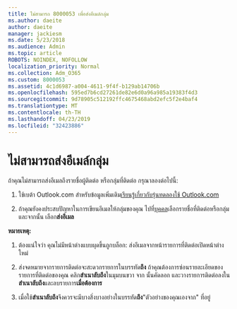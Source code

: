 ```yaml
---
title: ไม่สามารถ 8000053 เพื่อส่งอีเมล์กลุ่ม
ms.author: daeite
author: daeite
manager: jackiesm
ms.date: 5/23/2018
ms.audience: Admin
ms.topic: article
ROBOTS: NOINDEX, NOFOLLOW
localization_priority: Normal
ms.collection: Adm_O365
ms.custom: 8000053
ms.assetid: 4c1d6987-a004-4611-9f4f-b129ab14706b
ms.openlocfilehash: 595ed7b6cd27261de82e6d0a96a985a19383f4d3
ms.sourcegitcommit: 9d78905c512192ffc4675468abd2efc5f2e4baf4
ms.translationtype: MT
ms.contentlocale: th-TH
ms.lasthandoff: 04/23/2019
ms.locfileid: "32423886"
---
```

# <a name="unable-to-send-group-emails"></a>ไม่สามารถส่งอีเมล์กลุ่ม

ถ้าคุณไม่สามารถส่งอีเมลถึงรายชื่อผู้ติดต่อ หรือกลุ่มที่ติดต่อ กรุณาลองต่อไปนี้:
  
1. ใช้เบต้า Outlook.com สำหรับข้อมูลเพิ่มเติม[เรียนรู้เกี่ยวกับรุ่นทดลองใช้ Outlook.com](https://support.office.com/article/e2261c7f-d413-4084-8f22-21282f42d8cf)
    
2. ถ้าคุณยังคงประสบปัญหาในการเขียนอีเมลให้กลุ่มของคุณ ไปที่[บุคคล](https://outlook.live.com/people/)เลือกรายชื่อที่ติดต่อหรือกลุ่ม และจากนั้น เลือก**ส่งอีเมล**
    
 **หมายเหตุ:**
  
1. ต้องแน่ใจว่า คุณไม่มีหน้าต่างแบบผุดขึ้นถูกบล็อก: ส่งอีเมลจากหน้ารายการที่ติดต่อเปิดหน้าต่างใหม่
    
2. ส่งจดหมายจากรายการติดต่อจะสะดวกรายการในบรรทัด**ถึง** ถ้าคุณต้องการซ่อนรายละเอียดของรายการที่ติดต่อของคุณ คลิก**สำเนาลับถึง**ในมุมบนขวา จาก นั้นคัดลอก และวางรายการติดต่อลงใน**สำเนาลับถึง**และลบรายการ**เมื่อต้องการ** 
    
3. เมื่อใช้**สำเนาลับถึง**จึงควรจะมีบางสิ่งบางอย่างในบรรทัด**ถึง**"ตัวอย่างของคุณเองจาก" ที่อยู่ 
    

